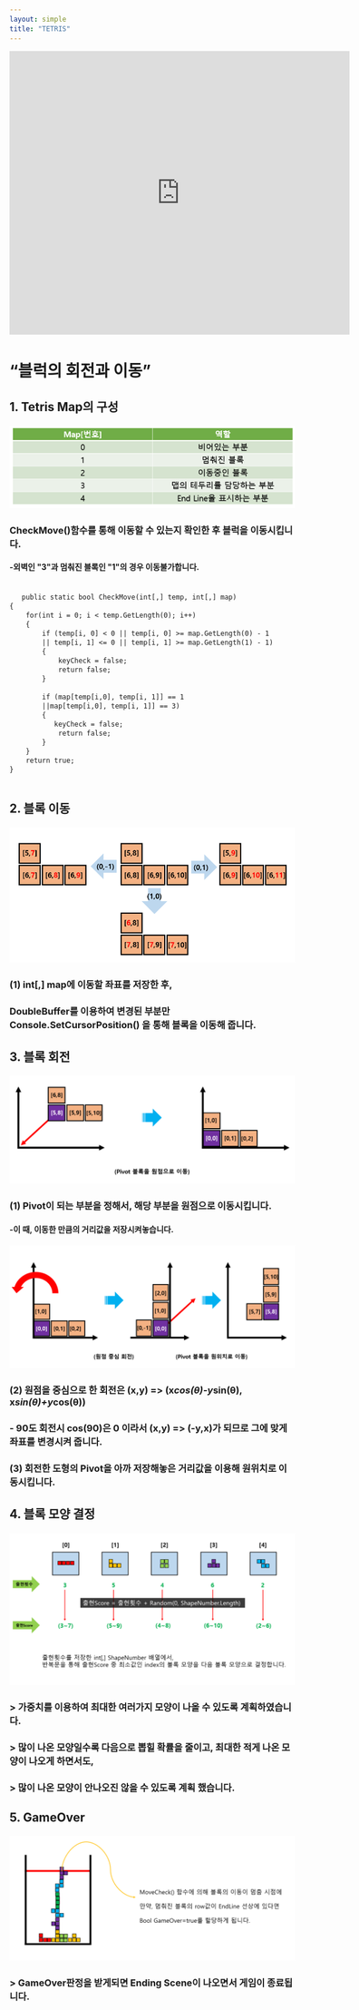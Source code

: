 ```yaml
---
layout: simple
title: "TETRIS"
---  
```


<iframe width="600" height="500" src="https://www.youtube.com/embed/3Ebe93ZsSiY" title="" frameborder="0" allow="accelerometer; autoplay; clipboard-write; encrypted-media; gyroscope; picture-in-picture; web-share" referrerpolicy="strict-origin-when-cross-origin" allowfullscreen></iframe>  

# “블럭의 회전과 이동” #  

## 1. Tetris Map의 구성 ##  

#### ![](MapIndex.PNG) ####  

### CheckMove()함수를 통해 이동할 수 있는지 확인한 후 블럭을 이동시킵니다.
#### -외벽인 "3"과 멈춰진 블록인 "1"의 경우 이동불가합니다.  

```

   public static bool CheckMove(int[,] temp, int[,] map)
{
    for(int i = 0; i < temp.GetLength(0); i++)
    {
        if (temp[i, 0] < 0 || temp[i, 0] >= map.GetLength(0) - 1 
        || temp[i, 1] <= 0 || temp[i, 1] >= map.GetLength(1) - 1)
        {
            keyCheck = false;
            return false;
        }

        if (map[temp[i,0], temp[i, 1]] == 1
        ||map[temp[i,0], temp[i, 1]] == 3)
        {
           keyCheck = false;
            return false;
        }
    }         
    return true;
}
  
  ```



## 2. 블록 이동

#### ![](Move.PNG) ####  

### (1) int[,] map에 이동할 좌표를 저장한 후,
### DoubleBuffer를 이용하여 변경된 부분만 Console.SetCursorPosition() 을 통해 블록을 이동해 줍니다.  

## 3. 블록 회전

#### ![](Rotate(1).PNG) ####  

### (1) Pivot이 되는 부분을 정해서, 해당 부분을 원점으로 이동시킵니다.
#### -이 때, 이동한 만큼의 거리값을 저장시켜놓습니다.  

#### ![](Rotate(2).PNG) ####  

### (2) 원점을 중심으로 한 회전은 (x,y) => (x*cos(θ)-y*sin(θ), x*sin(θ)+y*cos(θ))
### - 90도 회전시 cos(90)은 0 이라서 (x,y) => (-y,x)가 되므로 그에 맞게 좌표를 변경시켜 줍니다.

### (3) 회전한 도형의 Pivot을 아까 저장해놓은 거리값을 이용해 원위치로 이동시킵니다.
   

## 4. 블록 모양 결정
#### ![](Random.PNG) ####  

### > 가중치를 이용하여 최대한 여러가지 모양이 나올 수 있도록 계획하였습니다.
### > 많이 나온 모양일수록 다음으로 뽑힐 확률을 줄이고, 최대한 적게 나온 모양이 나오게 하면서도,
### > 많이 나온 모양이 안나오진 않을 수 있도록 계획 했습니다.
 

 ## 5. GameOver
 #### ![](GameOver.PNG) #### 

 ### > GameOver판정을 받게되면 Ending Scene이 나오면서 게임이 종료됩니다.
   

